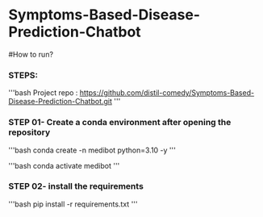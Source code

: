 # Symptoms-Based-Disease-Prediction-Chatbot

#How to run?

### STEPS:

'''bash
Project repo : https://github.com/distil-comedy/Symptoms-Based-Disease-Prediction-Chatbot.git
'''

### STEP 01- Create a conda environment after opening the repository

'''bash
conda create -n medibot python=3.10 -y
'''

'''bash
conda activate medibot
'''

### STEP 02- install the requirements

'''bash
pip install -r requirements.txt
'''
